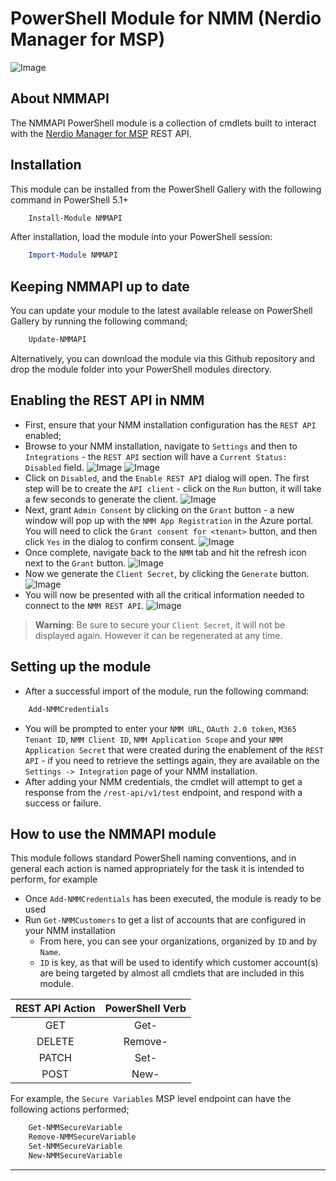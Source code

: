 # PowerShell Module for NMM (Nerdio Manager for MSP)

![Image](https://img.shields.io/badge/PowerShell%205.1%20&%207.3-Ready-blue.svg?color=5391FE&style=flat&logo=powershell)

## About NMMAPI

The NMMAPI PowerShell module is a collection of cmdlets built to interact with the [Nerdio Manager for MSP](https://getnerdio.com/nerdio-manager-for-msp/) REST API.

## Installation

This module can be installed from the PowerShell Gallery with the following command in PowerShell 5.1+

```powershell
    Install-Module NMMAPI
```

After installation, load the module into your PowerShell session:

```powershell
    Import-Module NMMAPI
```

## Keeping NMMAPI up to date

You can update your module to the latest available release on PowerShell Gallery by running the following command;

```powershell
    Update-NMMAPI
```

Alternatively, you can download the module via this Github repository and drop the module folder into your PowerShell modules directory.

## Enabling the REST API in NMM

* First, ensure that your NMM installation configuration has the `REST API` enabled;
* Browse to your NMM installation, navigate to `Settings` and then to `Integrations` - the `REST API` section will have a `Current Status: Disabled` field.
![Image](./screenshots/nav_settings_integrations.png) ![Image](./screenshots/rest_api_enable.png)
* Click on `Disabled`, and the `Enable REST API` dialog will open. The first step will be to create the `API client` - click on the `Run` button, it will take a few seconds to generate the client.
![Image](./screenshots/rest_api_dialog_1.png)
* Next, grant `Admin Consent` by clicking on the `Grant` button - a new window will pop up with the `NMM App Registration` in the Azure portal. You will need to click the `Grant consent for <tenant>` button, and then click `Yes` in the dialog to confirm consent.
![Image](./screenshots/rest_api_dialog_3.png)
* Once complete, navigate back to the `NMM` tab and hit the refresh icon next to the `Grant` button.
![Image](./screenshots/rest_api_dialog_2.png)
* Now we generate the `Client Secret`, by clicking the `Generate` button.
![Image](./screenshots/rest_api_dialog_4.png)
* You will now be presented with all the critical information needed to connect to the `NMM REST API`.
![Image](./screenshots/rest_api_dialog_5.png)

>**Warning**: Be sure to secure your `Client Secret`, it will not be displayed again. However it can be regenerated at any time.

## Setting up the module

* After a successful import of the module, run the following command:

```powershell
    Add-NMMCredentials
```

* You will be prompted to enter your `NMM URL`, `OAuth 2.0 token`, `M365 Tenant ID`, `NMM Client ID`, `NMM Application Scope` and your `NMM Application Secret` that were created during the enablement of the `REST API` - if you need to retrieve the settings again, they are available on the `Settings -> Integration` page of your NMM installation.
* After adding your NMM credentials, the cmdlet will attempt to get a response from the `/rest-api/v1/test` endpoint, and respond with a success or failure.

## How to use the NMMAPI module

This module follows standard PowerShell naming conventions, and in general each action is named appropriately for the task it is intended to perform, for example

* Once `Add-NMMCredentials` has been executed, the module is ready to be used
* Run `Get-NMMCustomers` to get a list of accounts that are configured in your NMM installation
  * From here, you can see your organizations, organized by `ID` and by `Name`.
  * `ID` is key, as that will be used to identify which customer account(s) are being targeted by almost all cmdlets that are included in this module.

**REST API Action**|**PowerShell Verb**
:-----:|:-----:
GET|Get-
DELETE|Remove-
PATCH|Set-
POST|New-

For example,  the `Secure Variables` MSP level endpoint can have the following actions performed;
```powershell
    Get-NMMSecureVariable
    Remove-NMMSecureVariable
    Set-NMMSecureVariable
    New-NMMSecureVariable
```

***

